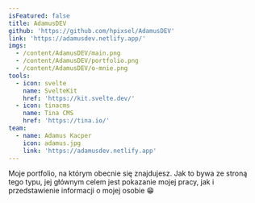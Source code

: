 ```yaml
---
isFeatured: false
title: AdamusDEV
github: 'https://github.com/hpixsel/AdamusDEV'
link: 'https://adamusdev.netlify.app/'
imgs:
  - /content/AdamusDEV/main.png
  - /content/AdamusDEV/portfolio.png
  - /content/AdamusDEV/o-mnie.png
tools:
  - icon: svelte
    name: SvelteKit
    href: 'https://kit.svelte.dev/'
  - icon: tinacms
    name: Tina CMS
    href: 'https://tina.io/'
team:
  - name: Adamus Kacper
    icon: adamus.jpg
    link: 'https://adamusdev.netlify.app'
---
```


Moje portfolio, na którym obecnie się znajdujesz. Jak to bywa ze stroną tego typu, jej głównym celem jest pokazanie mojej pracy, jak i przedstawienie informacji o mojej osobie 😁
